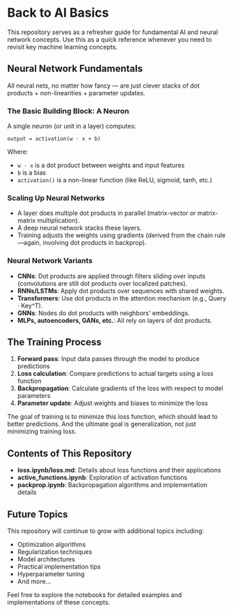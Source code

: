 # Back to AI Basics

This repository serves as a refresher guide for fundamental AI and neural network concepts. Use this as a quick reference whenever you need to revisit key machine learning concepts.

## Neural Network Fundamentals

All neural nets, no matter how fancy — are just clever stacks of dot products + non-linearities + parameter updates.

### The Basic Building Block: A Neuron

A single neuron (or unit in a layer) computes:

```
output = activation(w · x + b)
```

Where:
- `w · x` is a dot product between weights and input features
- `b` is a bias
- `activation()` is a non-linear function (like ReLU, sigmoid, tanh, etc.)

### Scaling Up Neural Networks

- A layer does multiple dot products in parallel (matrix-vector or matrix-matrix multiplication).
- A deep neural network stacks these layers.
- Training adjusts the weights using gradients (derived from the chain rule—again, involving dot products in backprop).

### Neural Network Variants

- **CNNs**: Dot products are applied through filters sliding over inputs (convolutions are still dot products over localized patches).
- **RNNs/LSTMs**: Apply dot products over sequences with shared weights.
- **Transformers**: Use dot products in the attention mechanism (e.g., Query · Key^T).
- **GNNs**: Nodes do dot products with neighbors' embeddings.
- **MLPs, autoencoders, GANs, etc.**: All rely on layers of dot products.

## The Training Process

1. **Forward pass**: Input data passes through the model to produce predictions
2. **Loss calculation**: Compare predictions to actual targets using a loss function
3. **Backpropagation**: Calculate gradients of the loss with respect to model parameters
4. **Parameter update**: Adjust weights and biases to minimize the loss

The goal of training is to minimize this loss function, which should lead to better predictions. And the ultimate goal is generalization, not just minimizing training loss.

## Contents of This Repository

- **loss.ipynb/loss.md**: Details about loss functions and their applications
- **active_functions.ipynb**: Exploration of activation functions
- **packprop.ipynb**: Backpropagation algorithms and implementation details

## Future Topics

This repository will continue to grow with additional topics including:
- Optimization algorithms
- Regularization techniques
- Model architectures
- Practical implementation tips
- Hyperparameter tuning
- And more...

Feel free to explore the notebooks for detailed examples and implementations of these concepts.